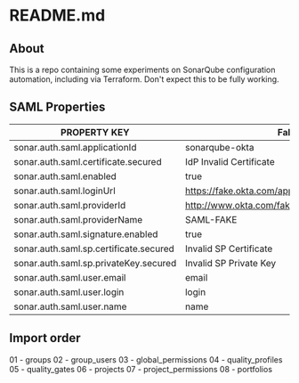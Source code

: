 # README.md

## About

This is a repo containing some experiments on SonarQube configuration automation, including via Terraform.
Don't expect this to be fully working.

## SAML Properties

| PROPERTY KEY                           | Fake Values                                                            |
| -------------------------------------- | ---------------------------------------------------------------------- |
| sonar.auth.saml.applicationId          | sonarqube-okta                                                         |
| sonar.auth.saml.certificate.secured    | IdP Invalid Certificate                                                |
| sonar.auth.saml.enabled                | true                                                                   |
| sonar.auth.saml.loginUrl               | https://fake.okta.com/app/sonarqube_1/invalid/sso/saml                 |
| sonar.auth.saml.providerId             | http://www.okta.com/fake                                               |
| sonar.auth.saml.providerName           | SAML-FAKE                                                              |
| sonar.auth.saml.signature.enabled      | true                                                                   |
| sonar.auth.saml.sp.certificate.secured | Invalid SP Certificate                                                 |
| sonar.auth.saml.sp.privateKey.secured  | Invalid SP Private Key                                                 |
| sonar.auth.saml.user.email             | email                                                                  |
| sonar.auth.saml.user.login             | login                                                                  |
| sonar.auth.saml.user.name              | name                                                                   |

## Import order
01 - groups
02 - group_users
03 - global_permissions
04 - quality_profiles
05 - quality_gates
06 - projects
07 - project_permissions
08 - portfolios
